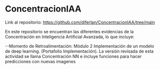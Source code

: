 # ConcentracionIAA

Link al repositorio: https://github.com/diferlan/ConcentracionIAA/tree/main

En este repositorio se encuentran las diferentes evidencias de la Concentración en Inteligencia Artificial Avanzada, lo que incluye:



--Momento de Retroalimentación: Módulo 2 Implementación de un modelo de deep learning. (Portafolio Implementación). La versión revisada de esta actividad se llama Concentración NN e incluye funciones para hacer predicciones con nuevas imagenes
